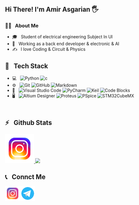 <h2>Hi There! I'm Amir Asgarian 🖐</h2>

<h3>👨‍💻 &nbsp; About Me</h3>

- 🎓 &nbsp; Student of electrical engineering Subject In UI
- 💼 &nbsp; Working as a back end developer & electronic & AI
- ✍️ &nbsp; I love Coding & Circuit & Physics

<h2>🔧 &nbsp; Tech Stack</h2>

- 💻 &nbsp;
    ![Python](https://img.shields.io/badge/-Python-333333?style=flat&logo=python) ![c](https://img.shields.io/badge/-C-333333?style=flat&logo=c)
- ⚙️ &nbsp;
  ![Git](https://img.shields.io/badge/-Git-333333?style=flat&logo=git)
  ![GitHub](https://img.shields.io/badge/-GitHub-333333?style=flat&logo=github)
  ![Markdown](https://img.shields.io/badge/-Markdown-333333?style=flat&logo=markdown)
- 🔧 &nbsp;
  ![Visual Studio Code](https://img.shields.io/badge/-Visual%20Studio%20Code-333333?style=flat&logo=visual-studio-code&logoColor=007ACC)
  ![PyCharm](https://img.shields.io/badge/-PyCharm-333333?style=flat&logo=pycharm)
  ![Keil](https://img.shields.io/badge/-Keil-333333?style=flat)
  ![Code Blocks](https://img.shields.io/badge/-Code_Blocks-333333?style=flat&logo=codeblocks)
- 🖥 &nbsp;
  ![Altium Designer](https://img.shields.io/badge/-Altium_Designer-333333?style=flat&logo=altium_designer)
  ![Proteus](https://img.shields.io/badge/-Proteus-333333?style=flat)
  ![PSpice](https://img.shields.io/badge/-PSpice-333333?style=flat)
  ![STM32CubeMX](https://img.shields.io/badge/-STM32CubeMX-333333?style=flat&logo=MX)

  
<br />

<h2>⚡️ &nbsp; Github Stats</h2>

<a href="https://github.com/Famir-elec">
  <img src="https://github.com/Famir-elec/Famir-elec/blob/main/icons8-instagram-logo-96.png?raw=true" />
  <img src="https://github-readme-stats.vercel.app/api/top-langs/?username=Famir-elec" />
</a>

<h2>📞 &nbsp; Connct Me </h2>

<a href="https://instagram.com/famir_eng"><img width="50px" height="50px" align="left" src="https://github.com/sabzlearn-ir/sabzlearn-ir/blob/main/icons8-instagram-96.png?raw=true" alt="Instagram" /></a>
<a href="https://t.me/aminkhoy78"><img width="50px" height="50px"  align="left" src="https://github.com/Famir-elec/Famir-elec/blob/main/icons8-telegram-96.png?raw=true" /></a>

<br />


